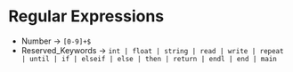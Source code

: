 # Regular Expressions

- Number -> `[0-9]+$`
- Reserved_Keywords -> `int | float | string | read | write | repeat | until | if | elseif | else | then | return | endl | end | main`
